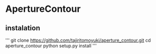 # ApertureContour

## instalation

'''
 git clone https://github.com/tajiritomoyuki/aperture_contour.git
 cd aperture_contour
 python setup.py install
'''
